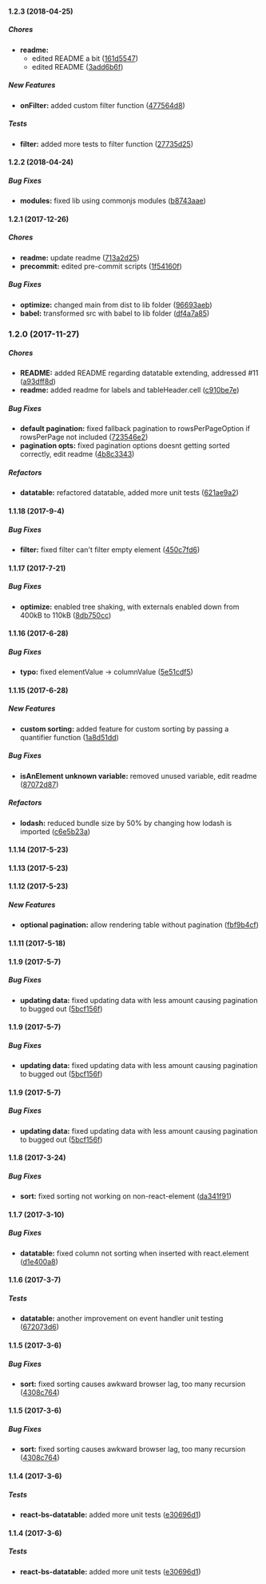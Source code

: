 #### 1.2.3 (2018-04-25)

##### Chores

* **readme:**
  * edited README a bit ([161d5547](https://github.com/Imballinst/react-bs-datatable/commit/161d55474cdc1cf9b7d3bf4d05a61e023d2fe6d6))
  * edited README ([3add6b6f](https://github.com/Imballinst/react-bs-datatable/commit/3add6b6f0e851f75dffeb0cb9d637a70d9363147))

##### New Features

* **onFilter:** added custom filter function ([477564d8](https://github.com/Imballinst/react-bs-datatable/commit/477564d8a786e424a1b93386ce1d504bd727ac22))

##### Tests

* **filter:** added more tests to filter function ([27735d25](https://github.com/Imballinst/react-bs-datatable/commit/27735d2502884891741e4484c53b41df4a06c8e8))

#### 1.2.2 (2018-04-24)

##### Bug Fixes

* **modules:** fixed lib using commonjs modules ([b8743aae](https://github.com/Imballinst/react-bs-datatable/commit/b8743aae789f640612afbc00bbee87af8c80b1df))

#### 1.2.1 (2017-12-26)

##### Chores

* **readme:** update readme ([713a2d25](https://github.com/Imballinst/react-bs-datatable/commit/713a2d25641353ee4ddb5c30102e9cded332fbac))
* **precommit:** edited pre-commit scripts ([1f54160f](https://github.com/Imballinst/react-bs-datatable/commit/1f54160fd8ac000a4f91d479f902234e179a8dd1))

##### Bug Fixes

* **optimize:** changed main from dist to lib folder ([96693aeb](https://github.com/Imballinst/react-bs-datatable/commit/96693aeb17f003ead038731d53389af6cb4d0093))
* **babel:** transformed src with babel to lib folder ([df4a7a85](https://github.com/Imballinst/react-bs-datatable/commit/df4a7a85e9358c7ba37cdcd00a67cbcc3f6c2f5e))

### 1.2.0 (2017-11-27)

##### Chores

* **README:** added README regarding datatable extending, addressed #11 ([a93dff8d](https://github.com/Imballinst/react-bs-datatable/commit/a93dff8da40630a9f3b32be3c9e391740090288d))
* **readme:** added readme for labels and tableHeader.cell ([c910be7e](https://github.com/Imballinst/react-bs-datatable/commit/c910be7e0a85d583fb46832c70872b65d03c15be))

##### Bug Fixes

* **default pagination:** fixed fallback pagination to rowsPerPageOption if rowsPerPage not included ([723546e2](https://github.com/Imballinst/react-bs-datatable/commit/723546e201f3ed7e9726372fb5e37ff2a49bb240))
* **pagination opts:** fixed pagination options doesnt getting sorted correctly, edit readme ([4b8c3343](https://github.com/Imballinst/react-bs-datatable/commit/4b8c334373f7082f4e1771ad4652bb1e5af4ee5d))

##### Refactors

* **datatable:** refactored datatable, added more unit tests ([621ae9a2](https://github.com/Imballinst/react-bs-datatable/commit/621ae9a2639d4ad9038cb05fecec0b9ae7fd72e4))

#### 1.1.18 (2017-9-4)

##### Bug Fixes

* **filter:** fixed filter can't filter empty element ([450c7fd6](https://github.com/Imballinst/react-bs-datatable/commit/450c7fd6535ea0fe8c607b0a18634376f04f1b47))

#### 1.1.17 (2017-7-21)

##### Bug Fixes

* **optimize:** enabled tree shaking, with externals enabled down from 400kB to 110kB ([8db750cc](https://github.com/Imballinst/react-bs-datatable/commit/8db750ccf80cec9ffd8f2ade2c66ab0ceeb1a7ff))

#### 1.1.16 (2017-6-28)

##### Bug Fixes

* **typo:** fixed elementValue -> columnValue ([5e51cdf5](https://github.com/Imballinst/react-bs-datatable/commit/5e51cdf5a8abe44b8a05f9af7c9901de46f03675))

#### 1.1.15 (2017-6-28)

##### New Features

* **custom sorting:** added feature for custom sorting by passing a quantifier function ([1a8d51dd](https://github.com/Imballinst/react-bs-datatable/commit/1a8d51ddc8ed2f555e08271c1e38fcd7c6f2b766))

##### Bug Fixes

* **isAnElement unknown variable:** removed unused variable, edit readme ([87072d87](https://github.com/Imballinst/react-bs-datatable/commit/87072d870a20283bb898d61a31764242729f8b26))

##### Refactors

* **lodash:** reduced bundle size by 50% by changing how lodash is imported ([c6e5b23a](https://github.com/Imballinst/react-bs-datatable/commit/c6e5b23aff84180d84fb729fbe15ee0f5ead51bd))

#### 1.1.14 (2017-5-23)

#### 1.1.13 (2017-5-23)

#### 1.1.12 (2017-5-23)

##### New Features

* **optional pagination:** allow rendering table without pagination ([fbf9b4cf](https://github.com/Imballinst/react-bs-datatable/commit/fbf9b4cffdff36a55ee3b8e1091c30a93536adf7))

#### 1.1.11 (2017-5-18)

#### 1.1.9 (2017-5-7)

##### Bug Fixes

* **updating data:** fixed updating data with less amount causing pagination to bugged out ([5bcf156f](https://github.com/Imballinst/react-bs-datatable/commit/5bcf156f26dfc0173f1aa49aff35419a76d2ab4f))

#### 1.1.9 (2017-5-7)

##### Bug Fixes

* **updating data:** fixed updating data with less amount causing pagination to bugged out ([5bcf156f](https://github.com/Imballinst/react-bs-datatable/commit/5bcf156f26dfc0173f1aa49aff35419a76d2ab4f))

#### 1.1.9 (2017-5-7)

##### Bug Fixes

* **updating data:** fixed updating data with less amount causing pagination to bugged out ([5bcf156f](https://github.com/Imballinst/react-bs-datatable/commit/5bcf156f26dfc0173f1aa49aff35419a76d2ab4f))

#### 1.1.8 (2017-3-24)

##### Bug Fixes

* **sort:** fixed sorting not working on non-react-element ([da341f91](https://github.com/Imballinst/react-bs-datatable/commit/da341f91c606525726e70c2e5a13bbf6bf78db38))

#### 1.1.7 (2017-3-10)

##### Bug Fixes

* **datatable:** fixed column not sorting when inserted with react.element ([d1e400a8](https://github.com/Imballinst/react-bs-datatable/commit/d1e400a8642b53c1365c3f5bf5e5eb27c807df0d))

#### 1.1.6 (2017-3-7)

##### Tests

* **datatable:** another improvement on event handler unit testing ([672073d6](https://github.com/Imballinst/react-bs-datatable/commit/672073d6975a8b385c932c525825e98ec88b2c82))

#### 1.1.5 (2017-3-6)

##### Bug Fixes

* **sort:** fixed sorting causes awkward browser lag, too many recursion ([4308c764](https://github.com/Imballinst/react-bs-datatable/commit/4308c764fde7b51619584e6af8e963dbde8b5d03))

#### 1.1.5 (2017-3-6)

##### Bug Fixes

* **sort:** fixed sorting causes awkward browser lag, too many recursion ([4308c764](https://github.com/Imballinst/react-bs-datatable/commit/4308c764fde7b51619584e6af8e963dbde8b5d03))

#### 1.1.4 (2017-3-6)

##### Tests

* **react-bs-datatable:** added more unit tests ([e30696d1](https://github.com/Imballinst/react-bs-datatable/commit/e30696d1b273965229c9aa15ff80b589f3c3dd26))

#### 1.1.4 (2017-3-6)

##### Tests

* **react-bs-datatable:** added more unit tests ([e30696d1](https://github.com/Imballinst/react-bs-datatable/commit/e30696d1b273965229c9aa15ff80b589f3c3dd26))

